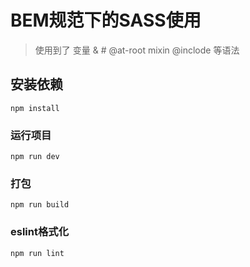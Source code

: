 # BEM规范下的SASS使用
> 使用到了 变量 & # @at-root mixin @inclode 等语法

## 安装依赖
```
npm install
```

### 运行项目
```
npm run dev
```

### 打包
```
npm run build
```

### eslint格式化
```
npm run lint
```

